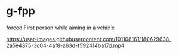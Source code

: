 # g-fpp
forced First person while aiming in a vehicle




https://user-images.githubusercontent.com/101108161/180629638-2a5e4375-3c04-4af8-a63d-f592414ba17d.mp4


